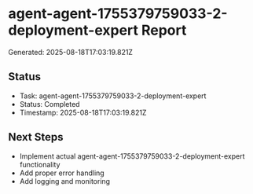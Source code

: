 # agent-agent-1755379759033-2-deployment-expert Report

Generated: 2025-08-18T17:03:19.821Z

## Status
- Task: agent-agent-1755379759033-2-deployment-expert
- Status: Completed
- Timestamp: 2025-08-18T17:03:19.821Z

## Next Steps
- Implement actual agent-agent-1755379759033-2-deployment-expert functionality
- Add proper error handling
- Add logging and monitoring
